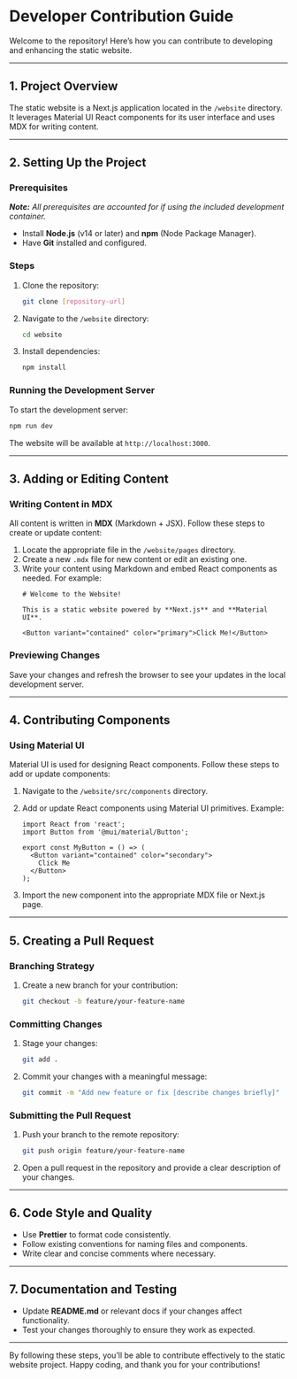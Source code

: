 # Developer Contribution Guide

Welcome to the repository! Here’s how you can contribute to developing and enhancing the static website.

---

## 1. Project Overview

The static website is a Next.js application located in the `/website` directory. It leverages Material UI React components for its user interface and uses MDX for writing content.

---

## 2. Setting Up the Project

### Prerequisites

***Note:*** *All prerequisites are accounted for if using the included development container.*

- Install **Node.js** (v14 or later) and **npm** (Node Package Manager).
- Have **Git** installed and configured.

### Steps
1. Clone the repository:
   ```bash
   git clone [repository-url]
   ```
2. Navigate to the `/website` directory:
   ```bash
   cd website
   ```
3. Install dependencies:
   ```bash
   npm install
   ```

### Running the Development Server
To start the development server:
```bash
npm run dev
```
The website will be available at `http://localhost:3000`.

---

## 3. Adding or Editing Content

### Writing Content in MDX
All content is written in **MDX** (Markdown + JSX). Follow these steps to create or update content:
1. Locate the appropriate file in the `/website/pages` directory.
2. Create a new `.mdx` file for new content or edit an existing one.
3. Write your content using Markdown and embed React components as needed. For example:
   ```mdx
   # Welcome to the Website!

   This is a static website powered by **Next.js** and **Material UI**.

   <Button variant="contained" color="primary">Click Me!</Button>
   ```

### Previewing Changes
Save your changes and refresh the browser to see your updates in the local development server.

---

## 4. Contributing Components

### Using Material UI
Material UI is used for designing React components. Follow these steps to add or update components:
1. Navigate to the `/website/src/components` directory.
2. Add or update React components using Material UI primitives. Example:
   ```tsx
   import React from 'react';
   import Button from '@mui/material/Button';

   export const MyButton = () => (
     <Button variant="contained" color="secondary">
       Click Me
     </Button>
   );
   ```

3. Import the new component into the appropriate MDX file or Next.js page.

---

## 5. Creating a Pull Request

### Branching Strategy
1. Create a new branch for your contribution:
   ```bash
   git checkout -b feature/your-feature-name
   ```

### Committing Changes
1. Stage your changes:
   ```bash
   git add .
   ```
2. Commit your changes with a meaningful message:
   ```bash
   git commit -m "Add new feature or fix [describe changes briefly]"
   ```

### Submitting the Pull Request
1. Push your branch to the remote repository:
   ```bash
   git push origin feature/your-feature-name
   ```
2. Open a pull request in the repository and provide a clear description of your changes.

---

## 6. Code Style and Quality

- Use **Prettier** to format code consistently.
- Follow existing conventions for naming files and components.
- Write clear and concise comments where necessary.

---

## 7. Documentation and Testing

- Update **README.md** or relevant docs if your changes affect functionality.
- Test your changes thoroughly to ensure they work as expected.

---

By following these steps, you’ll be able to contribute effectively to the static website project. Happy coding, and thank you for your contributions!